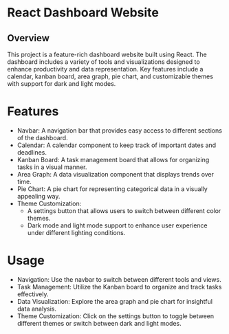 # React Dashboard Website

## Overview
This project is a feature-rich dashboard website built using React. The dashboard includes a variety of tools and visualizations 
designed to enhance productivity and data representation. Key features include a calendar, kanban board, area graph, pie chart, 
and customizable themes with support for dark and light modes.

# Features
- Navbar: A navigation bar that provides easy access to different sections of the dashboard.
- Calendar: A calendar component to keep track of important dates and deadlines.
- Kanban Board: A task management board that allows for organizing tasks in a visual manner.
- Area Graph: A data visualization component that displays trends over time.
- Pie Chart: A pie chart for representing categorical data in a visually appealing way.
- Theme Customization:
  - A settings button that allows users to switch between different color themes.
  - Dark mode and light mode support to enhance user experience under different lighting conditions.
  
# Usage
- Navigation: Use the navbar to switch between different tools and views.
- Task Management: Utilize the Kanban board to organize and track tasks effectively.
- Data Visualization: Explore the area graph and pie chart for insightful data analysis.
- Theme Customization: Click on the settings button to toggle between different themes or switch between dark and light modes.
